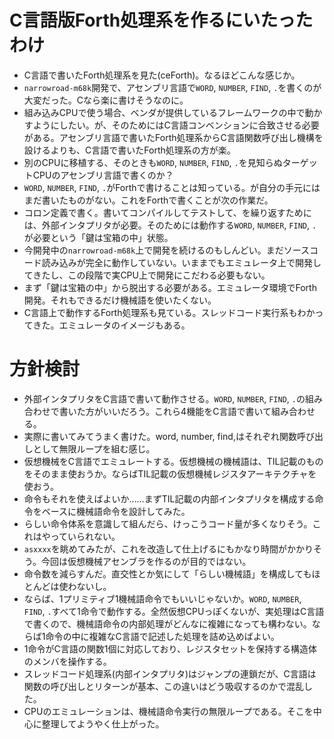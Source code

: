 # C言語版Forth処理系を作るにいたったわけ

* C言語で書いたForth処理系を見た(ceForth)。なるほどこんな感じか。
* `narrowroad-m68k`開発で、アセンブリ言語で`WORD`, `NUMBER`, `FIND`, `.`を書くのが大変だった。Cなら楽に書けそうなのに。
* 組み込みCPUで使う場合、ベンダが提供しているフレームワークの中で動かすようにしたい。が、そのためにはC言語コンベンションに合致させる必要がある。アセンブリ言語で書いたForth処理系からC言語関数呼び出し機構を設けるよりも、C言語で書いたForth処理系の方が楽。
* 別のCPUに移植する、そのときも`WORD`, `NUMBER`, `FIND`, `.`を見知らぬターゲットCPUのアセンブリ言語で書くのか？
* `WORD`, `NUMBER`, `FIND`, `.`がForthで書けることは知っている。が自分の手元にはまだ書いたものがない。これをForthで書くことが次の作業だ。
* コロン定義で書く。書いてコンパイルしてテストして、を繰り返すためには、外部インタプリタが必要。そのためには動作する`WORD`, `NUMBER`, `FIND`, `.`が必要という「鍵は宝箱の中」状態。
* 今開発中の`narrowroad-m68k`上で開発を続けるのもしんどい。まだソースコード読み込みが完全に動作していない。いままでもエミュレータ上で開発してきたし、この段階で実CPU上で開発にこだわる必要もない。
* まず「鍵は宝箱の中」から脱出する必要がある。エミュレータ環境でForth開発。それもできるだけ機械語を使いたくない。
* C言語上で動作するForth処理系も見ている。スレッドコード実行系もわかってきた。エミュレータのイメージもある。

# 方針検討

* 外部インタプリタをC言語で書いて動作させる。`WORD`, `NUMBER`, `FIND`, `.`の組み合わせで書いた方がいいだろう。これら4機能をC言語で書いて組み合わせる。
* 実際に書いてみてうまく書けた。word, number, find,はそれぞれ関数呼び出しとして無限ループを組む感じ。
* 仮想機械をC言語でエミュレートする。仮想機械の機械語は、TIL記載のものをそのまま使おうか。ならばTIL記載の仮想機械レジスタアーキテクチャを使おう。
* 命令もそれを使えばよいか……まずTIL記載の内部インタプリタを構成する命令をベースに機械語命令を設計してみた。
* らしい命令体系を意識して組んだら、けっこうコード量が多くなりそう。これはやっていられない。
* `asxxxx`を眺めてみたが、これを改造して仕上げるにもかなり時間がかかりそう。今回は仮想機械アセンブラを作るのが目的ではない。
* 命令数を減らすんだ。直交性とか気にして「らしい機械語」を構成してもほとんどは使わないし。
* ならば、1プリミティブ1機械語命令でもいいじゃないか。`WORD`, `NUMBER`, `FIND`, `.`すべて1命令で動作する。全然仮想CPUっぽくないが、実処理はC言語で書くので、機械語命令の内部処理がどんなに複雑になっても構わない。ならば1命令の中に複雑なC言語で記述した処理を詰め込めばよい。
* 1命令がC言語の関数1個に対応しており、レジスタセットを保持する構造体のメンバを操作する。
* スレッドコード処理系(内部インタプリタ)はジャンプの連鎖だが、C言語は関数の呼び出しとリターンが基本、この違いはどう吸収するのかで混乱した。
* CPUのエミュレーションは、機械語命令実行の無限ループである。そこを中心に整理してようやく仕上がった。